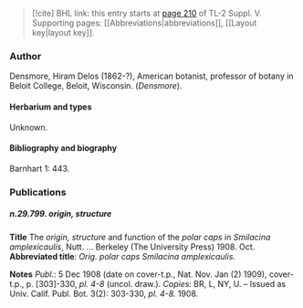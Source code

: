 > [!cite] BHL link: this entry starts at [page 210](https://www.biodiversitylibrary.org/item/103833#page/222/mode/1up) of TL-2 Suppl. V.
> Supporting pages: [[Abbreviations|abbreviations]], [[Layout key|layout key]].

### Author

Densmore, Hiram Delos (1862-?), American botanist, professor of botany in Beloit College, Beloit, Wisconsin. (*Densmore*).

#### Herbarium and types

Unknown.

#### Bibliography and biography

Barnhart 1: 443.

### Publications

##### n.29.799. origin, structure

**Title**
The *origin, structure* and function of the *polar caps* in *Smilacina amplexicaulis*, Nutt. ... Berkeley (The University Press) 1908. Oct.
**Abbreviated title**: *Orig. polar caps Smilacina amplexicaulis*.

**Notes**
*Publ*.: 5 Dec 1908 (date on cover-t.p., Nat. Nov. Jan (2) 1909), cover-t.p., p. \[303\]-330, *pl. 4-8* (uncol. draw.). *Copies*: BR, L, NY, U. – Issued as Univ. Calif. Publ. Bot. 3(2): 303-330, *pl. 4-8.* 1908.

